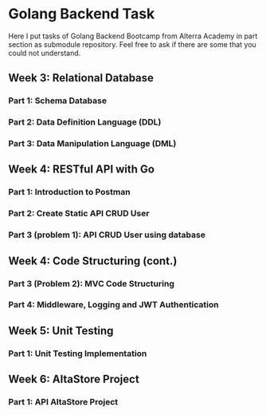 # Golang Backend Task 
Here I put tasks of Golang Backend Bootcamp from Alterra Academy in part section as submodule repository. 
Feel free to ask if there are some that you could not understand.

## Week 3: Relational Database 
### Part 1: Schema Database
### Part 2: Data Definition Language (DDL)
### Part 3: Data Manipulation Language (DML)

## Week 4: RESTful API with Go
### Part 1: Introduction to Postman
### Part 2: Create Static API CRUD User
### Part 3 (problem 1): API CRUD User using database

## Week 4: Code Structuring (cont.)
### Part 3 (Problem 2): MVC Code Structuring
### Part 4: Middleware, Logging and JWT Authentication

## Week 5: Unit Testing
### Part 1: Unit Testing Implementation

## Week 6: AltaStore Project
### Part 1: API AltaStore Project
